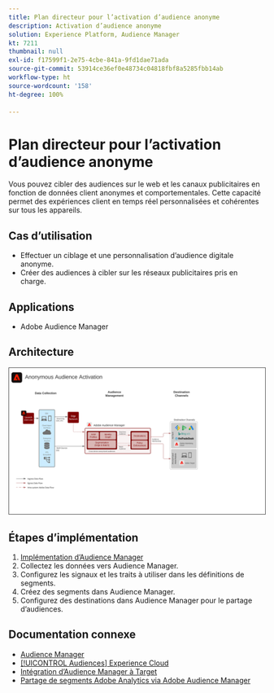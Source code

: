 ```yaml
---
title: Plan directeur pour l’activation d’audience anonyme
description: Activation d’audience anonyme
solution: Experience Platform, Audience Manager
kt: 7211
thumbnail: null
exl-id: f17599f1-2e75-4cbe-841a-9fd1dae71ada
source-git-commit: 53914ce36ef0e48734c04818fbf8a5285fbb14ab
workflow-type: ht
source-wordcount: '158'
ht-degree: 100%

---
```


# Plan directeur pour l’activation d’audience anonyme

Vous pouvez cibler des audiences sur le web et les canaux publicitaires en fonction de données client anonymes et comportementales. Cette capacité permet des expériences client en temps réel personnalisées et cohérentes sur tous les appareils.

## Cas d’utilisation

* Effectuer un ciblage et une personnalisation d’audience digitale anonyme.
* Créer des audiences à cibler sur les réseaux publicitaires pris en charge.

## Applications

* Adobe Audience Manager

## Architecture

<img src="assets/anonymous_activation.svg" alt="Architecture de référence pour le plan directeur d’activation d’audience anonyme" style="border:1px solid #4a4a4a" />

## Étapes d’implémentation

<!-- These steps should link to help. -->

1. [Implémentation d’Audience Manager](https://experienceleague.adobe.com/docs/audience-manager/user-guide/implementation-integration-guides/implement-audience-manager.html?lang=fr#implementation-integration-guides)
1. Collectez les données vers Audience Manager.
1. Configurez les signaux et les traits à utiliser dans les définitions de segments.
1. Créez des segments dans Audience Manager.
1. Configurez des destinations dans Audience Manager pour le partage d’audiences.

## Documentation connexe

* [Audience Manager](https://experienceleague.adobe.com/docs/audience-manager.html?lang=fr)
* [[!UICONTROL Audiences] Experience Cloud](https://experienceleague.adobe.com/docs/core-services/interface/audiences/audience-library.html?lang=fr)
* [Intégration d’Audience Manager à Target](https://experienceleague.adobe.com/docs/audience-manager/user-guide/implementation-integration-guides/integration-other-solutions/aam-target-integration.html?lang=fr)
* [Partage de segments Adobe Analytics via Adobe Audience Manager](https://experienceleague.adobe.com/docs/analytics/components/segmentation/segmentation-workflow/seg-publish.html?lang=fr)
